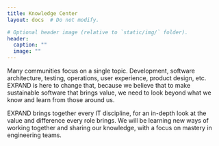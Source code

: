 ```yaml
---
title: Knowledge Center
layout: docs  # Do not modify.

# Optional header image (relative to `static/img/` folder).
header:
  caption: ""
  image: ""
---
```


Many communities focus on a single topic. Development, software architecture, testing, operations, user experience, product design, etc. EXPAND is here to change that, because we believe that to make sustainable software that brings value, we need to look beyond what we know and learn from those around us.

EXPAND brings together every IT discipline, for an in-depth look at the value and difference every role brings. We will be learning new ways of working together and sharing our knowledge, with a focus on mastery in engineering teams.